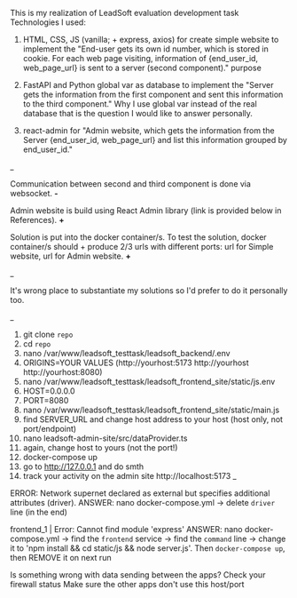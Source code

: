 This is my realization of LeadSoft evaluation development task Technologies I used:

1. HTML, CSS, JS (vanilla; + express, axios) for create simple website to implement the "End-user gets its own id number, which is stored in cookie. For each web page visiting, information of {end_user_id, web_page_url} is sent to a server (second component)." purpose

2. FastAPI and Python global var as database to implement the "Server gets the information from the first component and sent this information to the third component." Why I use global var instead of the real database that is the question I would like to answer personally.

3. react-admin for "Admin website, which gets the information from the Server {end_user_id, web_page_url} and list this information grouped by end_user_id."

_

Communication between second and third component is done via websocket. **-**

Admin website is build using React Admin library (link is provided below in References). **+**

Solution is put into the docker container/s. To test the solution, docker container/s should + produce 2/3 urls with different ports: url for Simple website, url for Admin website. **+**

_

It's wrong place to substantiate my solutions so I'd prefer to do it personally too.

_
1. git clone `repo`
2. cd `repo`
3. nano /var/www/leadsoft_testtask/leadsoft_backend/.env
4. ORIGINS=YOUR VALUES (http://yourhost:5173 http://yourhost http://yourhost:8080)
5. nano /var/www/leadsoft_testtask/leadsoft_frontend_site/static/js.env
6. HOST=0.0.0.0
7. PORT=8080
8. nano /var/www/leadsoft_testtask/leadsoft_frontend_site/static/main.js
9. find SERVER_URL and change host address to your host (host only, not port/endpoint)
10. nano leadsoft-admin-site/src/dataProvider.ts
11. again, change host to yours (not the port!)
12. docker-compose up
13. go to http://127.0.0.1 and do smth
14. track your activity on the admin site http://localhost:5173 
_

ERROR: Network supernet declared as external but specifies additional attributes (driver).
ANSWER: nano docker-compose.yml -> delete `driver` line (in the end)

frontend_1  | Error: Cannot find module 'express'
ANSWER: nano docker-compose.yml -> find the `frontend` service -> find the `command` line -> change it to 'npm install && cd static/js && node server.js'. Then `docker-compose up`, then REMOVE it on next run

Is something wrong with data sending between the apps? Check your firewall status
Make sure the other apps don't use this host/port
